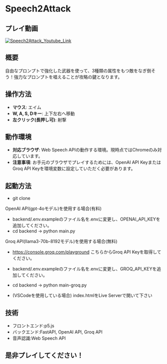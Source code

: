 # Speech2Attack

## プレイ動画

[![Speech2Attack_Youtube_Link](https://github.com/user-attachments/assets/aba67035-d31b-45bd-a0ce-38e25165d16f)](https://www.youtube.com/watch?v=D6ZarGYNLLs)

## 概要

自由なプロンプトで強化した武器を使って、3種類の属性をもつ敵をなぎ倒そう！強力なプロンプトを唱えることが攻略の鍵となります。

## 操作方法

- **マウス**: エイム
- **W, A, S, Dキー**: 上下左右へ移動
- **左クリック(長押し可)**: 射撃

## 動作環境

- **対応ブラウザ**: Web Speech APIの動作する環境。現時点ではChromeのみ対応しています。
- **注意事項**: お手元のブラウザでプレイするためには、OpenAI API KeyまたはGroq API Keyを環境変数に設定していただく必要があります。

## 起動方法

- git clone

OpenAI API(gpt-4oモデル)を使用する場合(有料)
- backend/.env.exampleのファイル名を.envに変更し、OPENAI_API_KEYを追加してください。
- cd backend -> python main.py

Groq API(llama3-70b-8192モデル)を使用する場合(無料)
- https://console.groq.com/playground こちらからGroq API Keyを取得してください。
- backend/.env.exampleのファイル名を.envに変更し、GROQ_API_KEYを追加してください。
- cd backend -> python main-groq.py

- (VSCodeを使用している場合) index.htmlをLive Serverで開いて下さい

## 技術
- フロントエンド:p5.js
- バックエンド:FastAPI, OpenAI API, Groq API
- 音声認識:Web Speech API

## 是非プレイしてください！
